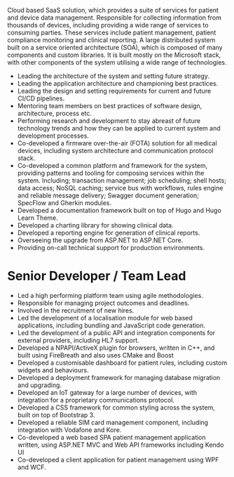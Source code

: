 <!-- markdownlint-disable MD041 -->

Cloud based SaaS solution, which provides a suite of services for patient and device data management. Responsible for collecting information from thousands of devices, including providing a wide range of services to consuming parties. These services include patient management, patient compliance monitoring and clinical reporting. A large distributed system built on a service oriented architecture (SOA), which is composed of many components and custom libraries. It is built mostly on the Microsoft stack, with other components of the system utilising a wide range of technologies.

- Leading the architecture of the system and setting future strategy.
- Leading the application architecture and championing best practices.
- Leading the design and setting requirements for current and future CI/CD pipelines.
- Mentoring team members on best practices of software design, architecture, process etc.
- Performing research and development to stay abreast of future technology trends and how they can be applied to current system and development processes.
- Co-developed a firmware over-the-air (FOTA) solution for all medical devices, including system architecture and communication protocol stack.
- Co-developed a common platform and framework for the system, providing patterns and tooling for composing services within the system. Including; transaction management; job scheduling; shell hosts; data access; NoSQL caching; service bus with workflows, rules engine and reliable message delivery; Swagger document generation; SpecFlow and Gherkin modules.
- Developed a documentation framework built on top of Hugo and Hugo Learn Theme.
- Developed a charting library for showing clinical data.
- Developed a reporting engine for generation of clinical reports.
- Overseeing the upgrade from ASP.NET to ASP.NET Core.
- Providing on-call technical support for production environments.

# Senior Developer / Team Lead

- Led a high performing platform team using agile methodologies.
- Responsible for managing project outcomes and deadlines.
- Involved in the recruitment of new hires.
- Led the development of a localisation module for web based applications, including bundling and JavaScript code generation.
- Led the development of a public API and integration components for external providers, including HL7 support.
- Developed a NPAPI/ActiveX plugin for browsers, written in C++, and built using FireBreath and also uses CMake and Boost
- Developed a customisable dashboard for patient rules, including custom widgets and behaviours.
- Developed a deployment framework for managing database migration and upgrading.
- Developed an IoT gateway for a large number of devices, with integration for a proprietary communications protocol.
- Developed a CSS framework for common styling across the system, built on top of Bootstrap 3.
- Developed a reliable SIM card management component, including integration with Vodafone and Kore.
- Co-developed a web based SPA patient management application written, using ASP.NET MVC and Web API frameworks including Kendo UI
- Co-developed a client application for patient management using WPF and WCF.

<!-- markdownlint-disable MD041 -->